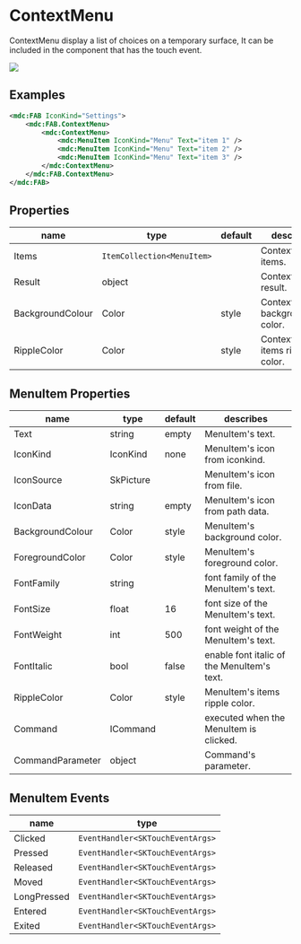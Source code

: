 # ContextMenu

ContextMenu display a list of choices on a temporary surface, It can be included in the component that has the touch event.



![](/assets/context-menus.png)


## Examples

```xml
<mdc:FAB IconKind="Settings">
	<mdc:FAB.ContextMenu>
        <mdc:ContextMenu>
            <mdc:MenuItem IconKind="Menu" Text="item 1" />
            <mdc:MenuItem IconKind="Menu" Text="item 2" />
            <mdc:MenuItem IconKind="Menu" Text="item 3" />
    	</mdc:ContextMenu>
	</mdc:FAB.ContextMenu>
</mdc:FAB>
```



## Properties

| name             | type                       | default | describes                         |
| ---------------- | -------------------------- | ------- | --------------------------------- |
| Items            | `ItemCollection<MenuItem>` |         | ContextMenu's items.              |
| Result           | object                     |         | ContextMenu's result.             |
| BackgroundColour | Color                      | style   | ContextMenu's background color.   |
| RippleColor      | Color                      | style   | ContextMenu's items ripple color. |



## MenuItem Properties

| name             | type      | default | describes                                  |
| ---------------- | --------- | ------- | ------------------------------------------ |
| Text             | string    | empty   | MenuItem's text.                           |
| IconKind         | IconKind  | none    | MenuItem's icon from iconkind.             |
| IconSource       | SkPicture |         | MenuItem's icon from file.                 |
| IconData         | string    | empty   | MenuItem's icon from path data.            |
| BackgroundColour | Color     | style   | MenuItem's background color.               |
| ForegroundColor  | Color     | style   | MenuItem's foreground color.               |
| FontFamily       | string    |         | font family of the MenuItem's text.        |
| FontSize         | float     | 16      | font size of the MenuItem's text.          |
| FontWeight       | int       | 500     | font weight of the MenuItem's text.        |
| FontItalic       | bool      | false   | enable font italic of the MenuItem's text. |
| RippleColor      | Color     | style   | MenuItem's items ripple color.             |
| Command          | ICommand  |         | executed when the MenuItem is clicked.     |
| CommandParameter | object    |         | Command's parameter.                       |



## MenuItem Events

| name        | type                             |
| ----------- | -------------------------------- |
| Clicked     | `EventHandler<SKTouchEventArgs>` |
| Pressed     | `EventHandler<SKTouchEventArgs>` |
| Released    | `EventHandler<SKTouchEventArgs>` |
| Moved       | `EventHandler<SKTouchEventArgs>` |
| LongPressed | `EventHandler<SKTouchEventArgs>` |
| Entered     | `EventHandler<SKTouchEventArgs>` |
| Exited      | `EventHandler<SKTouchEventArgs>` |
